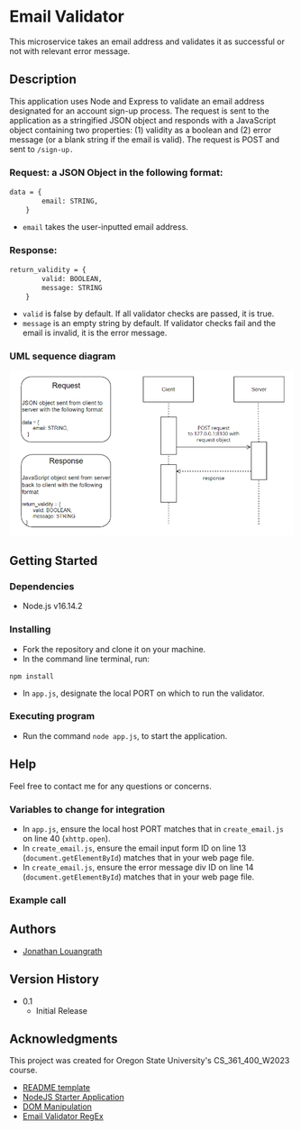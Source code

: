 # Email Validator

This microservice takes an email address and validates it as successful or not with relevant error message.

## Description

This application uses Node and Express to validate an email address designated for an account sign-up process. The request is sent to the application as a stringified JSON object and responds with a JavaScript object containing two properties: (1) validity as a boolean and (2) error message (or a blank string if the email is valid). The request is POST and sent to ```/sign-up.``` 

### Request: a JSON Object in the following format:
```
data = {
        email: STRING,
    }
```
* ```email``` takes the user-inputted email address.

### Response: 
```
return_validity = {
        valid: BOOLEAN,
        message: STRING
    }
```
* ```valid``` is false by default. If all validator checks are passed, it is true.
* ```message``` is an empty string by default. If validator checks fail and the email is invalid, it is the error message.

### UML sequence diagram

![UML Sequence Diagram](Validator_UML.png)

## Getting Started

### Dependencies

* Node.js v16.14.2

### Installing

* Fork the repository and clone it on your machine.
* In the command line terminal, run:
```
npm install
```
* In ```app.js```, designate the local PORT on which to run the validator.

### Executing program

* Run the command ```node app.js```, to start the application.

## Help

Feel free to contact me for any questions or concerns.

### Variables to change for integration
* In ```app.js```, ensure the local host PORT matches that in ```create_email.js``` on line 40 (```xhttp.open```).
* In ```create_email.js```, ensure the email input form ID on line 13 (```document.getElementById```) matches that in your web page file.
* In ```create_email.js```, ensure the error message div ID on line 14 (```document.getElementById```) matches that in your web page file.

### Example call

## Authors

* [Jonathan Louangrath](https://github.com/jontlo)

## Version History

* 0.1
    * Initial Release

## Acknowledgments

This project was created for Oregon State University's CS_361_400_W2023 course.

* [README template](https://gist.github.com/DomPizzie/7a5ff55ffa9081f2de27c315f5018afc)
* [NodeJS Starter Application](https://github.com/osu-cs340-ecampus/nodejs-starter-app)
* [DOM Manipulation](https://www.w3schools.com/js/js_htmldom_nodes.asp)
* [Email Validator RegEx](https://stackoverflow.com/questions/52456065/how-to-format-and-validate-email-node-js)
